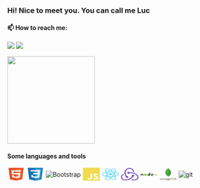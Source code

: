 ### Hi! Nice to meet you. You can call me Luc

#### 📫 How to reach me: 
[<img src="https://img.shields.io/badge/Gmail-D14836?style=for-the-badge&logo=gmail&logoColor=white" width="58px" />](mailto:lucasprz.gm@gmail.com) 
[<img src="https://img.shields.io/badge/LinkedIn-0077B5?style=for-the-badge&logo=linkedin&logoColor=white" width="78px" />](https://www.linkedin.com/in/lucprzfs/)

<img align="center" width="200" height="200" src="https://media0.giphy.com/media/l0HlTy9x8FZo0XO1i/giphy.gif?cid=790b7611ce36e69306ce200d4f746184e8f9cfbaeccd8c8a&rid=giphy.gif&ct=g"></a>

#### Some languages and tools
<div style="display: inline">
  <img align="center" src="https://raw.githubusercontent.com/devicons/devicon/master/icons/html5/html5-original.svg" alt="HTML" height="30" width="40" />
  <img align="center" src="https://raw.githubusercontent.com/devicons/devicon/master/icons/css3/css3-original.svg" alt="CSS" height="30" width="40" />
  <img align="center" src="https://cdn.jsdelivr.net/gh/devicons/devicon/icons/bootstrap/bootstrap-plain-wordmark.svg" alt="Bootstrap" height="30" width="40" />
  <img align="center" src="https://raw.githubusercontent.com/devicons/devicon/master/icons/javascript/javascript-plain.svg" alt="Js" height="30" width="40" />
  <img align="center" src="https://raw.githubusercontent.com/devicons/devicon/master/icons/react/react-original.svg" alt="React" height="30" width="40" />
  <img align="center" src="https://raw.githubusercontent.com/devicons/devicon/master/icons/redux/redux-original.svg" alt="redux" width="40" height="30" />
  <img align="center" src="https://raw.githubusercontent.com/devicons/devicon/master/icons/nodejs/nodejs-original-wordmark.svg" alt="nodejs" width="40" height="30" />
  <img align="center" src="https://raw.githubusercontent.com/devicons/devicon/master/icons/mongodb/mongodb-original-wordmark.svg" alt="mongodb" width="40" height="30" />
  <img align="center" src="https://www.vectorlogo.zone/logos/git-scm/git-scm-icon.svg" alt="git" width="40" height="30" />
</div>

<!--
- 🔭 I’m currently working on ...
- 🌱 I’m currently learning ...
- 👯 I’m looking to collaborate on ...
- 🤔 I’m looking for help with ...
-->

